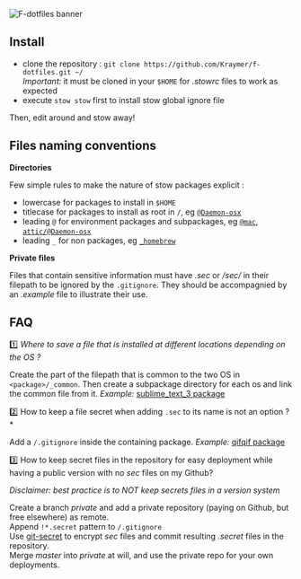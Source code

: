 ![F-dotfiles banner](https://dl.dropboxusercontent.com/u/1026715/github/F-dotfiles/banner.png)

Install
-------

- clone the repository : `git clone https://github.com/Kraymer/f-dotfiles.git ~/`  
  *Important:* it must be cloned in your `$HOME` for *.stowrc* files to work as
  expected
- execute `stow stow` first to install stow global ignore file

Then, edit around and stow away!

Files naming conventions
------------------------

**Directories**

Few simple rules to make the nature of stow packages explicit :

- lowercase for packages to install in `$HOME`
- titlecase for packages to install as root in `/`, eg
  [`@Daemon-osx`](https://github.com/Kraymer/F-dotfiles/blob/master/attic/@Daemon-osx)
- leading `@` for environment packages and subpackages, eg
  [`@mac`](https://github.com/Kraymer/F-dotfiles/blob/master/%40mac/), [`attic/@Daemon-osx`](https://github.com/Kraymer/F-dotfiles/blob/master/attic/@Daemon-osx)
- leading `_` for non packages, eg [`_homebrew`](https://github.com/Kraymer/F-dotfiles/blob/master/_homebrew)

**Private files**

Files that contain sensitive information must have *.sec* or */sec/* in their filepath to be ignored by the 
`.gitignore`. They should be accompagnied by an *.example* file to illustrate their use.

FAQ
---

:one: *Where to save a file that is installed at different locations depending on the OS ?*

Create the part of the filepath that is common to the two OS in `<package>/_common`. Then create a subpackage directory for each os and link the common file from it.
*Example:* [sublime_text_3 package](https://github.com/Kraymer/F-dotfiles/tree/master/sublime_text_3/%40linux/.config/sublime-text-3)

:two: How to keep a file secret when adding `.sec` to its name is not an option ?*

Add a `/.gitignore` inside the containing package.
*Example:* [qifqif package](https://github.com/Kraymer/F-dotfiles/tree/master/qifqif)

:three: How to keep secret files in the repository for easy deployment while having a public version with no *sec* files on my Github?

*Disclaimer: best practice is to NOT keep secrets files in a version system*

Create a branch *private* and add a private repository (paying on Github, but free elsewhere) as remote.  
Append `!*.secret` pattern to `/.gitignore`  
Use [git-secret](https://sobolevn.github.io/git-secret/#usage) to encrypt *sec* files and commit resulting *.secret* files in the repository.  
Merge *master* into *private* at will, and use the private repo for your own deployments.

